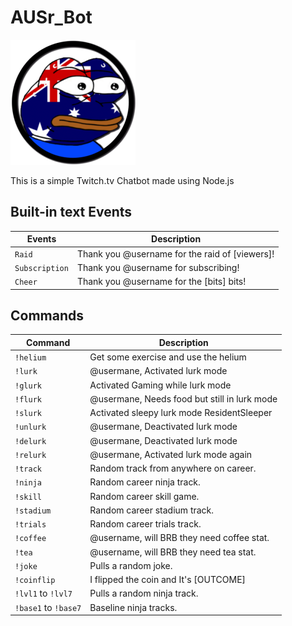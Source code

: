 # AUSr_Bot

![AUSr_Bot](/AUSr_Bot.png)

This is a simple Twitch.tv Chatbot made using Node.js

## Built-in text Events

Events               | Description                                        
---------------------|----------------------------------------------------
`Raid`               | Thank you @username for the raid of [viewers]!
`Subscription`       | Thank you @username for subscribing!
`Cheer`              | Thank you @username for the [bits] bits!

## Commands

Command              | Description                                         
---------------------|-----------------------------------------------------
`!helium`            | Get some exercise and use the helium                
`!lurk`              | @usermane, Activated lurk mode                      
`!glurk`             | Activated Gaming while lurk mode                    
`!flurk`             | @usermane, Needs food but still in lurk mode
`!slurk`             | Activated sleepy lurk mode ResidentSleeper          
`!unlurk`            | @usermane, Deactivated lurk mode                    
`!delurk`            | @usermane, Deactivated lurk mode                    
`!relurk`            | @usermane, Activated lurk mode again                
`!track`             | Random track from anywhere on career.               
`!ninja`             | Random career ninja track.                          
`!skill`             | Random career skill game.                           
`!stadium`           | Random career stadium track.                        
`!trials`            | Random career trials track.                         
`!coffee`            | @username, will BRB they need coffee stat.          
`!tea`               | @username, will BRB they need tea stat.             
`!joke`              | Pulls a random joke.                                
`!coinflip`          | I flipped the coin and It's [OUTCOME]               
`!lvl1` to `!lvl7`   | Pulls a random ninja track.                         
`!base1` to `!base7` | Baseline ninja tracks.                              
